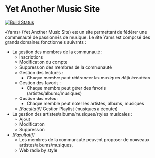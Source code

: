 # Yet Another Music Site

[![Build Status](https://travis-ci.com/tbille/yams.svg?token=ugzKv1u9GPfZ6XxywWez&branch=master)](https://travis-ci.com/tbille/yams)

«Yams» (Yet Another Music Site) est un site permettant de fédérer une communauté de passionnés de musique. Le site Yams est composé des grands domaines fonctionnels suivants :

* La gestion des membres de la communauté : 
  * Inscriptions
  * Modification du compte
  * Suppression des membres de la communauté
  * Gestion des lectures : 
    * Chaque membre peut référencer les musiques déjà écoutées
  * Gestion des favoris :
    * Chaque membre peut gérer des favoris (artistes/albums/musiques)
  * Gestion des notes :
    * Chaque membre peut noter les artistes, albums, musiques
  * *[Facultatif]* Gestion Playlist (musiques à écouter)
* La gestion des artistes/albums/musiques/styles musicales : 
  * Ajout
  * Modification
  * Suppression
* *[Facultatif]*
  * Les membres de la communauté peuvent proposer de nouveaux artistes/albums/musiques, 
  * Web radio by style
